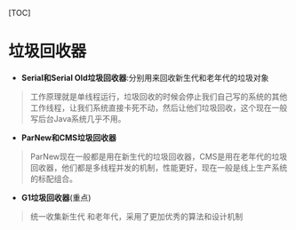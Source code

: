 [TOC]
# 垃圾回收器
* **Serial和Serial Old垃圾回收器**:分别用来回收新生代和老年代的垃圾对象

>工作原理就是单线程运行，垃圾回收的时候会停止我们自己写的系统的其他工作线程，让我们系统直接卡死不动，然后让他们垃圾回收，这个现在一般写后台Java系统几乎不用。

* **ParNew和CMS垃圾回收器**
>ParNew现在一般都是用在新生代的垃圾回收器，CMS是用在老年代的垃圾回收器，他们都是多线程并发的机制，性能更好，现在一般是线上生产系统的标配组合。

* **G1垃圾回收器**(重点)
>统一收集新生代 和老年代，采用了更加优秀的算法和设计机制